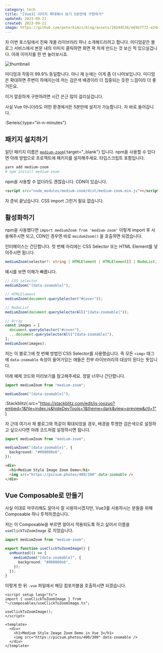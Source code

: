 ```yaml
---
category: tech
title: "[Vue3] 이미지 확대해서 보기 5분만에 구현하기"
updated: 2023-09-21
created: 2023-09-21
image: https://github.com/peterkimzz/blog/assets/20244536/e69b7f72-e24d-4c49-bfa7-1482adf30710
---
```


<!--more-->

자 이번 포스팅에서 진짜 개꿀 라이브러리 하나 소개해드리려고 합니다. 미디엄같은 블로그 서비스에서 본문 내의 이미지 클릭하면 화면 꽉 차게 만드는 것 보신 적 있으실겁니다. 아래 이미지를 한 번 눌러보시죠.

![thumbnail](https://github.com/peterkimzz/blog/assets/20244536/e69b7f72-e24d-4c49-bfa7-1482adf30710)

미디엄과 작동이 99.9% 동일합니다. 아니 제 눈에는 이게 좀 더 나아보입니다. 미디엄은 확대하면 주변이 하얘지는데 저는 검은색 배경이라 더 집중되는 듯한 느낌이라 더 좋거든요.

이거 깔끔하게 구현하려면 시간 은근 많이 걸리실겁니다.

사실 Vue 아니더라도 어떤 환경에서든 5분만에 설치가 가능합니다. 자 바로 들어갑니다.

:Serieis{:type="in-n-minutes"}

## 패키지 설치하기

일단 패키지 이름은 [`medium-zoom`](https://github.com/francoischalifour/medium-zoom){:target="\_blank"} 입니다. npm을 사용할 수 있다면 아래 방법으로 프로젝트에 패키지를 설치해주세요. 타입스크립트 포함입니다.

```zsh
yarn add medium-zoom
# npm install medium-zoom
```

npm을 사용할 수 없더라도 괜찮습니다. CDN이 있습니다.

```html
<script src="node_modules/medium-zoom/dist/medium-zoom.min.js"></script>
```

자 준비 끝났습니다. CSS import 그런거 필요 없습니다.

## 활성화하기

npm을 사용했다면 `import mediumZoom from 'medium-zoom'` 이렇게 import 후 사용해주시면 되고, CDN인 경우엔 바로 `meidumZoom()` 을 호출하면 되겠습니다.

인터페이스는 간단합니다. 첫 번째 자리에는 CSS Selector 또는 HTML Element를 넣어주시면 됩니다.

```ts
mediumZoom(selector?: string | HTMLElement | HTMLElement[] | NodeList, options?: object): Zoom
```

예시를 보면 이해가 빠릅니다.

```ts
// CSS selector
mediumZoom("[data-zoomable]");

// HTMLElement
mediumZoom(document.querySelector("#cover"));

// NodeList
mediumZoom(document.querySelectorAll("[data-zoomable]"));

// Array
const images = [
  document.querySelector("#cover"),
  ...document.querySelectorAll("[data-zoomable]"),
];
mediumZoom(images);
```

저는 이 블로그에 첫 번째 방법인 CSS Selector를 사용했습니다. 즉 모든 `<img>` 태그에 `data-zoomable` 속성이 들어가있는 애들은 전부 라이브러리의 대상이 된다는 뜻입니다.

아래 예제 코드와 미리보기를 참고해주세요. 정말 너무나 간단합니다.

```ts
import mediumZoom from "medium-zoom";

mediumZoom("[data-zoomable]");
```

:Stackblitz{:src="https://stackblitz.com/edit/js-joozuo?embed=1&file=index.js&hideDevTools=1&theme=dark&view=preview&ctl=1"}

자 근데 여기서 제 블로그와 똑같이 확대되었을 경우, 배경을 투명한 검은색으로 설정하고 싶으시다면 아래 코드처럼 설정하시면 됩니다.

```ts
import mediumZoom from "medium-zoom";

mediumZoom("[data-zoomable]", {
  background: "#000000e6",
});
```

```html
<div>
  <h1>Medium Style Image Zoom Demo</h1>
  <img src="https://picsum.photos/400/300" data-zoomable />
</div>
```

## Vue Composable로 만들기

사실 이대로 마무리해도 알아서 잘 사용하시겠지만, Vue3를 사용하시는 분들을 위해 Composable 하나 투척하겠습니다.

저는 이 Composable을 부르면 알아서 적용되도록 하고 싶어서 이름을 `useClickToZoomImage` 로 지었습니다.

```ts [composables/useClickToZoomImage.ts]
import mediumZoom from "medium-zoom";

export function useClickToZoomImage() {
  onMounted(() => {
    mediumZoom("[data-zoomable]", {
      background: "#000000e6",
    });
  });
}
```

이렇게 한 뒤 `.vue` 파일에서 해당 컴포저블을 호출하시면 되겠습니다.

```vue
<script setup lang="ts">
import { useClickToZoomImage } from "~/composables/useClickToZoomImage.ts";

useClickToZoomImage();
</script>

<template>
  <div>
    <h1>Medium Style Image Zoom Demo in Vue 3</h1>
    <img src="https://picsum.photos/400/300" data-zoomable />
  </div>
</template>
```
